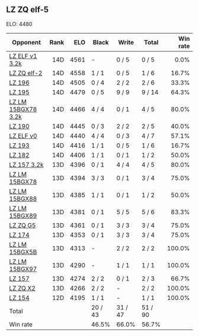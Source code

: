 ## LZ ZQ elf-5 ##

ELO: 4480

Opponent | Rank | ELO | Black | Write | Total | Win rate
---------|-----:|----:|-------|-------|-------|-------:
[LZ ELF v1 3.2k](LZ%20ELF%20v1%203.2k.md) | 14D | 4561 | - | 0 / 5 | 0 / 5 | 0.0%
[LZ ZQ elf-2](LZ%20ZQ%20elf-2.md) | 14D | 4558 | 1 / 1 | 0 / 5 | 1 / 6 | 16.7%
[LZ 196](LZ%20196.md) | 14D | 4505 | 0 / 4 | 2 / 2 | 2 / 6 | 33.3%
[LZ 195](LZ%20195.md) | 14D | 4479 | 0 / 5 | 9 / 9 | 9 / 14 | 64.3%
[LZ LM 15BGX78 3.2k](LZ%20LM%2015BGX78%203.2k.md) | 14D | 4466 | 4 / 4 | 0 / 1 | 4 / 5 | 80.0%
[LZ 190](LZ%20190.md) | 14D | 4445 | 0 / 3 | 2 / 2 | 2 / 5 | 40.0%
[LZ ELF v0](LZ%20ELF%20v0.md) | 14D | 4440 | 4 / 4 | 0 / 3 | 4 / 7 | 57.1%
[LZ 193](LZ%20193.md) | 14D | 4416 | 1 / 1 | 0 / 5 | 1 / 6 | 16.7%
[LZ 182](LZ%20182.md) | 14D | 4406 | 1 / 1 | 0 / 1 | 1 / 2 | 50.0%
[LZ 157 3.2k](LZ%20157%203.2k.md) | 13D | 4396 | 0 / 1 | 4 / 4 | 4 / 5 | 80.0%
[LZ LM 15BGX78](LZ%20LM%2015BGX78.md) | 13D | 4394 | 3 / 3 | 0 / 1 | 3 / 4 | 75.0%
[LZ LM 15BGX88](LZ%20LM%2015BGX88.md) | 13D | 4385 | 1 / 1 | 0 / 1 | 1 / 2 | 50.0%
[LZ LM 15BGX89](LZ%20LM%2015BGX89.md) | 13D | 4381 | 0 / 1 | 5 / 5 | 5 / 6 | 83.3%
[LZ ZQ G5](LZ%20ZQ%20G5.md) | 13D | 4361 | 0 / 1 | 3 / 3 | 3 / 4 | 75.0%
[LZ 174](LZ%20174.md) | 13D | 4353 | 0 / 1 | 3 / 3 | 3 / 4 | 75.0%
[LZ LM 15BGX5B](LZ%20LM%2015BGX5B.md) | 13D | 4313 | - | 2 / 2 | 2 / 2 | 100.0%
[LZ LM 15BGX97](LZ%20LM%2015BGX97.md) | 13D | 4290 | - | 1 / 1 | 1 / 1 | 100.0%
[LZ 157](LZ%20157.md) | 13D | 4274 | 2 / 2 | 0 / 1 | 2 / 3 | 66.7%
[LZ ZQ X2](LZ%20ZQ%20X2.md) | 13D | 4266 | 2 / 2 | - | 2 / 2 | 100.0%
[LZ 154](LZ%20154.md) | 12D | 4195 | 1 / 1 | - | 1 / 1 | 100.0%
Total | | | 20 / 43 | 31 / 47 | 51 / 90 | 
Win rate| | | 46.5% | 66.0% | 56.7% | 
